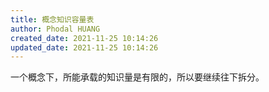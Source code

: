 ```yaml
---
title: 概念知识容量表
author: Phodal HUANG
created_date: 2021-11-25 10:14:26
updated_date: 2021-11-25 10:14:26
---
```


一个概念下，所能承载的知识量是有限的，所以要继续往下拆分。
